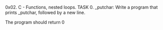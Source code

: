 0x02. C - Functions, nested loops.
TASK 0. _putchar: Write a program that prints _putchar, followed by a new line.

The program should return 0
